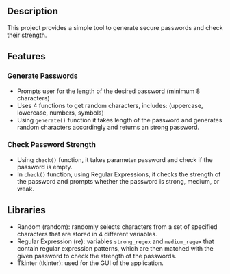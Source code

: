 ## Description

This project provides a simple tool to generate secure passwords and check their strength.

## Features

### Generate Passwords

- Prompts user for the length of the desired password (minimum 8 characters)
- Uses 4 functions to get random characters, includes: (uppercase, lowercase, numbers, symbols)
- Using `generate()` function it takes length of the password and generates random characters accordingly and returns an strong password.

### Check Password Strength

- Using `check()` function, it takes parameter password and check if the password is empty.
- In `check()` function, using Regular Expressions, it checks the strength of the password and prompts whether the password is strong, medium, or weak.

## Libraries

- Random (random): randomly selects characters from a set of specified characters that are stored in 4 different variables.
- Regular Expression (re): variables `strong_regex` and `medium_regex` that contain regular expression patterns, which are then matched with the given password to check the strength of the passwords.
- Tkinter (tkinter): used for the GUI of the application.

